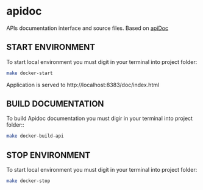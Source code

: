 # apidoc

APIs documentation interface and source files.
Based on [apiDoc](https://apidocjs.com/)

## START ENVIRONMENT

To start local environment you must digit in your terminal into project folder:

```sh
make docker-start
```

Application is served to http://localhost:8383/doc/index.html

## BUILD DOCUMENTATION

To build Apidoc documentation you must digir in your terminal into project folder::

```sh
make docker-build-api
```

## STOP ENVIRONMENT

To start local environment you must digit in your terminal into project folder:

```sh
make docker-stop
```
